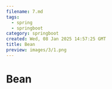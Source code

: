 ```yaml
---
filename: 7.md
tags:
  - spring
  - springboot
category: springboot
created: Wed, 08 Jan 2025 14:57:25 GMT
title: Bean
preview: images/3/1.png
---
```


# Bean